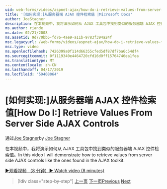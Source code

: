 ```yaml
---
uid: web-forms/videos/aspnet-ajax/how-do-i-retrieve-values-from-server-side-ajax-controls
title: '[如何实现:]从服务器端 AJAX 控件检索值 |Microsoft Docs'
author: JoeStagner
description: 在本视频中，我将演示如何从 AJAX 工具包中找到类似的服务器端 AJAX 控件检索值。
ms.author: riande
ms.date: 02/21/2008
ms.assetid: 9d770bb5-fd76-4ae9-a11b-9783f394a24f
msc.legacyurl: /web-forms/videos/aspnet-ajax/how-do-i-retrieve-values-from-server-side-ajax-controls
msc.type: video
ms.openlocfilehash: 7426399a0f114d66355cfed5df87df7ba6c54df4
ms.sourcegitcommit: 0f1119340e4464720cfd16d0ff15764746ea1fea
ms.translationtype: MT
ms.contentlocale: zh-CN
ms.lasthandoff: 04/17/2019
ms.locfileid: "59408064"
---
```

# <a name="how-do-i-retrieve-values-from-server-side-ajax-controls"></a><span data-ttu-id="982a2-103">[如何实现:]从服务器端 AJAX 控件检索值</span><span class="sxs-lookup"><span data-stu-id="982a2-103">[How Do I:] Retrieve Values From Server Side AJAX Controls</span></span>

<span data-ttu-id="982a2-104">通过[Joe Stagner](https://github.com/JoeStagner)</span><span class="sxs-lookup"><span data-stu-id="982a2-104">by [Joe Stagner](https://github.com/JoeStagner)</span></span>

<span data-ttu-id="982a2-105">在本视频中，我将演示如何从 AJAX 工具包中找到类似的服务器端 AJAX 控件检索值。</span><span class="sxs-lookup"><span data-stu-id="982a2-105">In this video I will demonstrate how to retrieve values from server side AJAX controls like the ones found in the AJAX toolkit.</span></span>

[<span data-ttu-id="982a2-106">&#9654;观看视频 （8 分钟）</span><span class="sxs-lookup"><span data-stu-id="982a2-106">&#9654; Watch video (8 minutes)</span></span>](https://channel9.msdn.com/Blogs/ASP-NET-Site-Videos/how-do-i-retrieve-values-from-server-side-ajax-controls)

> [!div class="step-by-step"]
> <span data-ttu-id="982a2-107">[上一页](how-do-i-associate-ajax-client-behavior-with-an-aspnet-server-control.md)
> [下一页](two-simple-techniques-for-triggering-updates-to-update-panels.md)</span><span class="sxs-lookup"><span data-stu-id="982a2-107">[Previous](how-do-i-associate-ajax-client-behavior-with-an-aspnet-server-control.md)
[Next](two-simple-techniques-for-triggering-updates-to-update-panels.md)</span></span>
